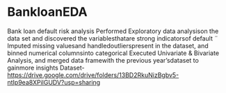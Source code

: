 # BankloanEDA
Bank loan default risk analysis
Performed Exploratory data analysison the data set and discovered the variablesthatare strong indicatorsof default ̈
Imputed missing valuesand handledoutlierspresent in the dataset, and binned numerical columnsinto categorical 
Executed Univariate & Bivariate Analysis, and merged data framewith the previous year’sdataset to gainmore insights
Dataset- 
https://drive.google.com/drive/folders/13BD2RkuNizBgbv5-ntIp9ea8XPilGUDV?usp=sharing
